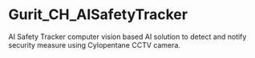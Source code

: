 # Gurit_CH_AISafetyTracker
AI Safety Tracker computer vision based AI solution to detect and notify security measure using Cylopentane CCTV camera.
